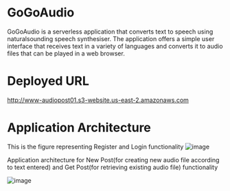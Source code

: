 # GoGoAudio
GoGoAudio is a serverless application that converts text to speech using naturalsounding speech synthesiser. The application offers a simple user interface that receives text in a variety of languages and converts it to audio files that can be played in a web browser.

# Deployed URL
http://www-audiopost01.s3-website.us-east-2.amazonaws.com

# Application Architecture

This is the figure representing Register and Login functionality
![image](https://user-images.githubusercontent.com/89138531/147210261-958f39a6-0923-4f3d-a304-e073fdd3031a.png)

Application architecture for New Post(for creating new audio file according to text entered) and Get Post(for retrieving existing audio file) functionality

![image](https://user-images.githubusercontent.com/89138531/147210592-3062d3cd-cd00-4495-b0a5-191ed2a9d1f4.png)

